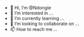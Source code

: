 - 👋 Hi, I’m @Ndongie
- 👀 I’m interested in ...
- 🌱 I’m currently learning ...
- 💞️ I’m looking to collaborate on ...
- 📫 How to reach me ...

<!---
Ndongie/Ndongie is a ✨ special ✨ repository because its `README.md` (this file) appears on your GitHub profile.
You can click the Preview link to take a look at your changes.
--->
